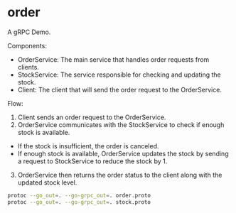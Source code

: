 # order

A gRPC Demo.

Components:
- OrderService: The main service that handles order requests from clients.
- StockService: The service responsible for checking and updating the stock.
- Client: The client that will send the order request to the OrderService.

Flow:
1. Client sends an order request to the OrderService.
2. OrderService communicates with the StockService to check if enough stock is available.
  - If the stock is insufficient, the order is canceled.
  - If enough stock is available, OrderService updates the stock by sending a request to StockService to reduce the stock by 1.
3. OrderService then returns the order status to the client along with the updated stock level.

``` sh
protoc --go_out=. --go-grpc_out=. order.proto
protoc --go_out=. --go-grpc_out=. stock.proto
```